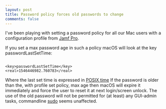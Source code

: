 ```yaml
---
layout: post
title: Password policy forces old passwords to change
comments: false
---
```


I've been playing with setting a password policy for all our Mac users with a configuration profile from <a href="https://www.jamf.com/products/jamf-pro/">Jamf Pro</a>.

If you set a max password age in such a policy macOS will look at the key passwordLastSetTime:
```

<key>passwordLastSetTime</key>
<real>1546446982.760783</real>

```
Where the last set time is expressed in <a href="https://en.wikipedia.org/wiki/Unix_time">POSIX time</a>
If the password is older than the, with profile set policy, max age then macOS will expire it immediately and force the user to reset it at next login/screen unlock.
The use of the old password will not be permitted for (at least) any GUI-admin tasks, commandline <a href="https://en.wikipedia.org/wiki/Sudo">sudo</a> seems unaffected.
